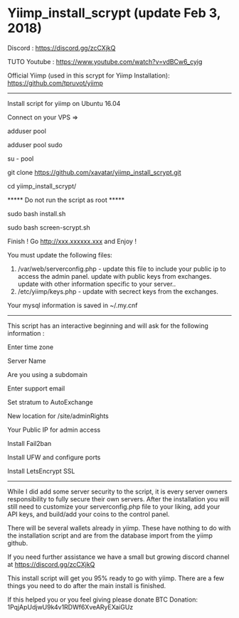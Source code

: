# Yiimp_install_scrypt (update Feb 3, 2018)


Discord : https://discord.gg/zcCXjkQ

TUTO Youtube : https://www.youtube.com/watch?v=vdBCw6_cyig

Official Yiimp (used in this scrypt for Yiimp Installation): https://github.com/tpruvot/yiimp


***********************************


Install script for yiimp on Ubuntu 16.04


Connect on your VPS =>

adduser pool

adduser pool sudo

su - pool

git clone https://github.com/xavatar/yiimp_install_scrypt.git

cd yiimp_install_scrypt/

***** Do not run the script as root *****

sudo bash install.sh

sudo bash screen-scrypt.sh



Finish !
Go http://xxx.xxxxxx.xxx and Enjoy !


You must update the following files:

1. /var/web/serverconfig.php - update this file to include your public ip to access the admin panel. update with public keys from exchanges. update with other information specific to your server..
2. /etc/yiimp/keys.php - update with secrect keys from the exchanges. 

Your mysql information is saved in ~/.my.cnf

***********************************

This script has an interactive beginning and will ask for the following information :

Enter time zone

Server Name 

Are you using a subdomain

Enter support email

Set stratum to AutoExchange

New location for /site/adminRights

Your Public IP for admin access

Install Fail2ban

Install UFW and configure ports

Install LetsEncrypt SSL


***********************************


While I did add some server security to the script, it is every server owners responsibility to fully secure their own servers. After the installation you will still need to customize your serverconfig.php file to your liking, add your API keys, and build/add your coins to the control panel. 

There will be several wallets already in yiimp. These have nothing to do with the installation script and are from the database import from the yiimp github. 

If you need further assistance we have a small but growing discord channel at https://discord.gg/zcCXjkQ

This install script will get you 95% ready to go with yiimp. There are a few things you need to do after the main install is finished.



If this helped you or you feel giving please donate BTC Donation: 1PqjApUdjwU9k4v1RDWf6XveARyEXaiGUz


